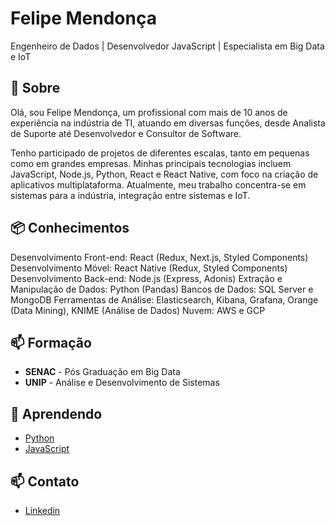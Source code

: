 # Felipe Mendonça
Engenheiro de Dados | Desenvolvedor JavaScript | Especialista em Big Data e IoT

## 🧐 Sobre
Olá, sou Felipe Mendonça, um profissional com mais de 10 anos de experiência na indústria de TI, atuando em diversas funções, desde Analista de Suporte até Desenvolvedor e Consultor de Software.

Tenho participado de projetos de diferentes escalas, tanto em pequenas como em grandes empresas. Minhas principais tecnologias incluem JavaScript, Node.js, Python, React e React Native, com foco na criação de aplicativos multiplataforma. Atualmente, meu trabalho concentra-se em sistemas para a indústria, integração entre sistemas e IoT.

## 📦 Conhecimentos
Desenvolvimento Front-end: React (Redux, Next.js, Styled Components)
Desenvolvimento Móvel: React Native (Redux, Styled Components)
Desenvolvimento Back-end: Node.js (Express, Adonis)
Extração e Manipulação de Dados: Python (Pandas)
Bancos de Dados: SQL Server e MongoDB
Ferramentas de Análise: Elasticsearch, Kibana, Grafana, Orange (Data Mining), KNIME (Análise de Dados)
Nuvem: AWS e GCP

## 📫 Formação
- **SENAC** - Pós Graduação em Big Data
- **UNIP** - Análise e Desenvolvimento de Sistemas


## 🌱 Aprendendo
- [Python](https://www.python.org/)
- [JavaScript](https://www.javascript.com/)

## 📫 Contato
- [Linkedin](https://www.linkedin.com/in/felipe-mendonca/)
